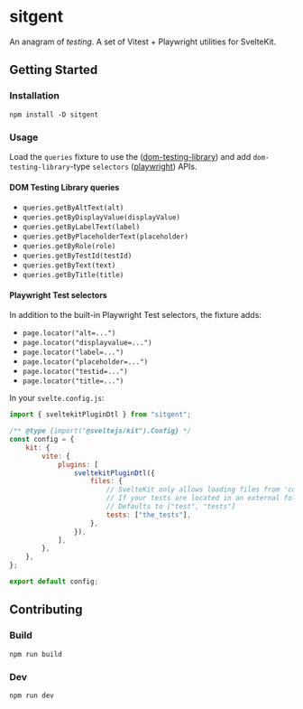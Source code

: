 # sitgent
An anagram of *testing*. A set of Vitest + Playwright utilities for SvelteKit.

## Getting Started
### Installation
```
npm install -D sitgent
```
### Usage
Load the `queries` fixture to use the
([dom-testing-library](https://testing-library.com/docs/queries/about)) and add `dom-testing-library`-type
`selectors` ([playwright](https://playwright.dev/docs/selectors)) APIs.

#### DOM Testing Library queries
- `queries.getByAltText(alt)`
- `queries.getByDisplayValue(displayValue)`
- `queries.getByLabelText(label)`
- `queries.getByPlaceholderText(placeholder)`
- `queries.getByRole(role)`
- `queries.getByTestId(testId)`
- `queries.getByText(text)`
- `queries.getByTitle(title)`

#### Playwright Test selectors
In addition to the built-in Playwright Test selectors, the fixture adds:
- `page.locator("alt=...")`
- `page.locator("displayvalue=...")`
- `page.locator("label=...")`
- `page.locator("placeholder=...")`
- `page.locator("testid=...")`
- `page.locator("title=...")`

In your `svelte.config.js`:
```javascript
import { sveltekitPluginDtl } from "sitgent";

/** @type {import("@sveltejs/kit").Config} */
const config = {
    kit: {
        vite: {
            plugins: [
                sveltekitPluginDtl({
                    files: {
                        // SvelteKit only allows loading files from 'config.kit.files' directories
                        // If your tests are located in an external folder, add it here.
                        // Defaults to ["test", "tests"]
                        tests: ["the_tests"],
                    },
                }),
            ],
        },
    },
};

export default config;
```

## Contributing

### Build
```
npm run build
```
### Dev
```
npm run dev
```